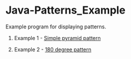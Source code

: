 # Java-Patterns_Example
Example program for displaying patterns.

1. Example 1 - [Simple pyramid pattern](https://github.com/workspacejava/Java-Patterns_Example/blob/master/Example1.md)

2. Example 2 - [180 degree pattern](https://github.com/workspacejava/Java-Patterns_Example/blob/master/Example2.md)












